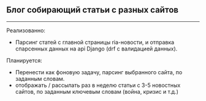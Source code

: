 ## Блог собирающий статьи с разных сайтов
____

Реализованно:
* Парсинг статей с главной страницы ria-новости, и отправка спарсенных данных
на api Django (drf с валидацией данных).

Планируется:
* Перенести как фоновую задачу, парсинг выбранного сайта, по заданным словам.
* отображать / рассылать раз в неделю статьи с 3-5 новостных сайтов,
по заданным ключевым словам (война, кризис и т.д.)



